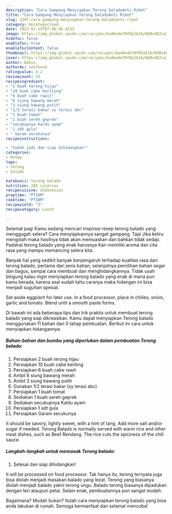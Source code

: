 ```yaml
---
description: "Cara Gampang Menyiapkan Terong baladoAnti Ribet"
title: "Cara Gampang Menyiapkan Terong baladoAnti Ribet"
slug: 1397-cara-gampang-menyiapkan-terong-baladoanti-ribet
category: Uncategorized
date: 2023-01-25T07:46:56.421Z
image: https://img-global.cpcdn.com/recipes/ba46e4e70f6b1616/680x482cq70/terong-balado-foto-resep-utama.jpg
hideToc: false
enableToc: true
enableTocContent: false
thumbnail: https://img-global.cpcdn.com/recipes/ba46e4e70f6b1616/680x482cq70/terong-balado-foto-resep-utama.jpg
cover: https://img-global.cpcdn.com/recipes/ba46e4e70f6b1616/680x482cq70/terong-balado-foto-resep-utama.jpg
author: Admin
authorAv: notfound
ratingvalue: 4.2
reviewcount: 15
recipeingredient:
- "2 buah terong hijau"
- "10 buah cabe keriting"
- "6 buah cabe rawit"
- "6 siung bawang merah"
- "3 siung bawang putih"
- "1/2 terasi bakar sy terasi abc"
- "1 buah tomat"
- "1 buah sereh geprek"
- "secukupnya Kaldu ayam"
- "1 sdt gula"
- " Garam secukunya"
recipeinstructions:

- "Sudah jadi dan siap dihidangkan!"
categories:
- Resep
tags:
- terong
- balado

katakunci: terong balado 
nutrition: 205 calories
recipecuisine: Indonesian
preptime: "PT26M"
cooktime: "PT38M"
recipeyield: "2"
recipecategory: Lunch

---
```



Selamat pagi Kamu sedang mencari inspirasi resep terong balado yang menggugah selera? Cara menyiapkannya sangat gampang. Tapi Jika keliru mengolah maka hasilnya tidak akan memuaskan dan bahkan tidak sedap. Padahal terong balado yang enak harusnya Kan memiliki aroma dan cita rasa yang mampu memancing selera kita.


Banyak hal yang sedikit banyak berpengaruh terhadap kualitas rasa dari terong balado, pertama dari jenis bahan, selanjutnya pemilihan bahan segar dan bagus, sampai cara membuat dan menghidangkannya. Tidak usah bingung kalau ingin menyiapkan terong balado yang enak di mana pun kamu berada, karena asal sudah tahu caranya maka hidangan ini bisa menjadi suguhan spesial.

Set aside eggplant for later use. In a food processor, place in chilies, onion, garlic and tomato. Blend until a smooth paste forms.


Di bawah ini ada beberapa tips dan trik praktis untuk membuat terong balado yang siap dikreasikan. Kamu dapat menyiapkan Terong balado menggunakan 11 bahan dan 0 tahap pembuatan. Berikut ini cara untuk menyiapkan hidangannya.

<!--inarticleads1-->

##### Bahan-bahan dan bumbu yang diperlukan dalam pembuatan Terong balado:

1. Persiapkan 2 buah terong hijau
1. Persiapkan 10 buah cabe keriting
1. Persiapkan 6 buah cabe rawit
1. Ambil 6 siung bawang merah
1. Ambil 3 siung bawang putih
1. Gunakan 1/2 terasi bakar (sy terasi abc)
1. Persiapkan 1 buah tomat
1. Sediakan 1 buah sereh geprek
1. Sediakan secukupnya Kaldu ayam
1. Persiapkan 1 sdt gula
1. Persiapkan  Garam secukunya


It should be savory, lightly sweet, with a hint of tang. Add more salt and/or sugar if needed. Terong Balado is normally served with warm rice and other meat dishes, such as Beef Rendang. The rice cuts the spiciness of the chili sauce. 

<!--inarticleads2-->

##### Langkah-langkah untuk memasak Terong balado:


1. Selesai dan siap dihidangkan!

It will be processed on food processor. Tak hanya itu, terong ternyata juga bisa diolah menjadi masakan balado yang lezat. Terong yang biasanya diolah menjadi balado yakni terong ungu. Balado terong biasanya dipadukan dengan teri ataupun petai. Selain enak, pembuatannya pun sangat mudah. 

Bagaimana? Mudah bukan? Itulah cara menyiapkan terong balado yang bisa anda lakukan di rumah. Semoga bermanfaat dan selamat mencoba!
